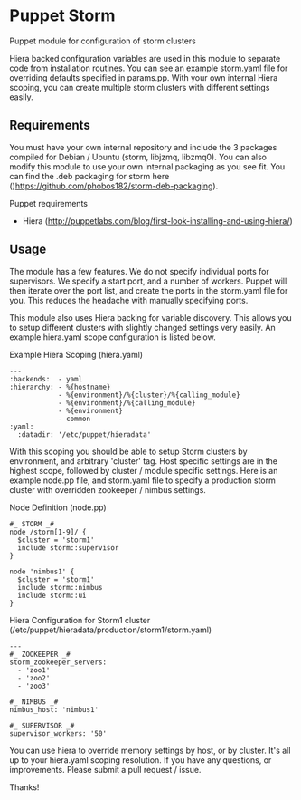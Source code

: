 Puppet Storm
==============================================================

Puppet module for configuration of storm clusters

Hiera backed configuration variables are used in this module to separate code from installation routines. You can see an example storm.yaml file for overriding defaults specified in params.pp. With your own internal Hiera scoping, you can create multiple storm clusters with different settings easily.

Requirements
------------
You must have your own internal repository and include the 3 packages
compiled for Debian / Ubuntu (storm, libjzmq, libzmq0). You can also modify this module to use your
own internal packaging as you see fit. You can find the .deb packaging for
storm here ()<https://github.com/phobos182/storm-deb-packaging>).

Puppet requirements

* Hiera (<http://puppetlabs.com/blog/first-look-installing-and-using-hiera/>)

Usage
-----

The module has a few features. We do not specify individual ports for supervisors. We specify a start port, and a number of workers. Puppet will then iterate over the port list, and create the ports in the storm.yaml file for you. This reduces the headache with manually specifying ports. 

This module also uses Hiera backing for variable discovery. This allows you to setup different clusters with slightly changed settings very easily. An example hiera.yaml scope configuration is listed below.

Example Hiera Scoping (hiera.yaml)

    ---
    :backends:  - yaml
    :hierarchy: - %{hostname}
                - %{environment}/%{cluster}/%{calling_module}
                - %{environment}/%{calling_module}
                - %{environment}
                - common
    :yaml:
      :datadir: '/etc/puppet/hieradata'

With this scoping you should be able to setup Storm clusters by environment, and arbitrary 'cluster' tag. Host specific settings are in the highest scope, followed by cluster / module specific settings. Here is an example node.pp file, and storm.yaml file to specify a production storm cluster with overridden zookeeper / nimbus settings.

Node Definition (node.pp)

    #_ STORM _#
    node /storm[1-9]/ {
      $cluster = 'storm1'
      include storm::supervisor
    }
    
    node 'nimbus1' {
      $cluster = 'storm1'
      include storm::nimbus
      include storm::ui
    }

Hiera Configuration for Storm1 cluster (/etc/puppet/hieradata/production/storm1/storm.yaml)

    ---
    #_ ZOOKEEPER _#
    storm_zookeeper_servers:
      - 'zoo1'
      - 'zoo2'
      - 'zoo3'
    
    #_ NIMBUS _#
    nimbus_host: 'nimbus1'
    
    #_ SUPERVISOR _#
    supervisor_workers: '50'

You can use hiera to override memory settings by host, or by cluster. It's all up to your hiera.yaml scoping resolution. If you have any questions, or improvements. Please submit a pull request / issue.

Thanks!
